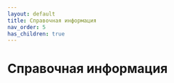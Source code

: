 ```yaml
---
layout: default
title: Справочная информация
nav_order: 5
has_children: true
---
```


# Справочная информация


